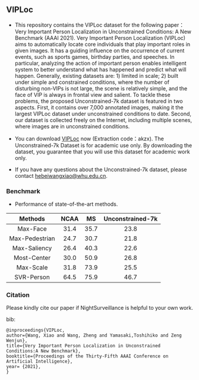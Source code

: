## VIPLoc

- This repository contains the VIPLoc dataset for the following paper：Very Important Person Localization in Unconstrained Conditions: A New Benchmark (AAAI 2021). Very Important Person Localization (VIPLoc) aims to automatically locate core individuals that play important roles in given images. It has a guiding influence on the occurrence of current events, such as sports games, birthday parties, and speeches. In particular, analyzing the action of important person enables intelligent system to better understand what has happened and predict what will happen. Generally, existing datasets are: 1) limited in scale; 2) built under simple and constrained conditions, where the number of disturbing non-VIPs is not large, the scene is relatively simple, and the face of VIP is always in frontal view and salient. To tackle these problems, the proposed Unconstrained-7k dataset is featured in two aspects. First, it contains over 7,000 annotated images, making it the largest VIPLoc dataset under unconstrained conditions to date. Second, our dataset is collected freely on the Internet, including multiple scenes, where images are in unconstrained conditions.  

- You can download [VIPLoc](https://pan.baidu.com/s/1uIhMBKmQgPdbVjR2EK7o5g) now (Extraction code：akzx). The Unconstrained-7k Dataset is for academic use only. By downloading the dataset, you guarantee that you will use this dataset for academic work only.


- If you have any questions about the Unconstrained-7k dataset, please contact hebeiwangxiao@whu.edu.cn.

### **Benchmark**

- Performance of state-of-the-art methods.

|  Methods   | NCAA  | MS  |Unconstrained-7k|
|  :----:  | :----:  | :----:  | :----:  |
| Max-Face  | 31.4 | 35.7 | 23.8 |
| Max-Pedestrian  | 24.7 | 30.7 | 21.8 |
| Max-Saliency  | 26.4| 40.3 | 22.6 |
| Most-Center  | 30.0 | 50.9 | 26.8 |
| Max-Scale  | 31.8 | 73.9 | 25.5 |
| SVR-Person | 64.5 |75.9 | 46.7 |


### **Citation**
Please kindly cite our paper if NightSurveillance is helpful to your own work.

bib:

    @inproceedings{VIPLoc,
    author={Wang, Xiao and Wang, Zheng and Yamasaki,Toshihiko and Zeng Wenjun},
    title={Very Important Person Localization in Unconstrained Conditions:A New Benchmark}, 
    booktitle={Proceedings of the Thirty-Fifth AAAI Conference on Artificial Intelligence},
    year= {2021},
    }

